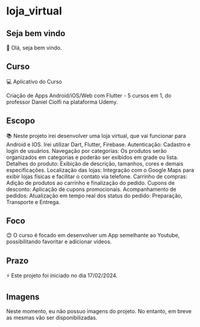 # loja_virtual

## Seja bem vindo

👋 Olá, seja bem vindo.

## Curso

💻 Aplicativo do Curso

Criação de Apps Android/iOS/Web com Flutter - 5 cursos em 1, do professor Daniel Ciolfi na plataforma Udemy.

## Escopo

📚 Neste projeto irei desenvolver uma loja virtual, que vai funcionar para Android e IOS. Irei utilizar Dart, Flutter, Firebase.
Autenticação: Cadastro e login de usuários.
Navegação por categorias: Os produtos serão organizados em categorias e poderão ser exibidos em grade ou lista.
Detalhes do produto: Exibição de descrição, tamanhos, cores e demais especificações.
Localização das lojas: Integração com o Google Maps para exibir lojas físicas e facilitar o contato via telefone.
Carrinho de compras: Adição de produtos ao carrinho e finalização do pedido.
Cupons de desconto: Aplicação de cupons promocionais.
Acompanhamento de pedidos: Atualização em tempo real dos status do pedido: Preparação, Transporte e Entrega.


## Foco

😊 O curso é focado em desenvolver um App semelhante ao Youtube, possibilitando favoritar e adicionar vídeos.

## Prazo

⚡ Este projeto foi iniciado no dia 17/02/2024.

## Imagens

Neste momento, eu não possuo imagens do projeto. No entanto, em breve as mesmas vão ser disponibilizadas.